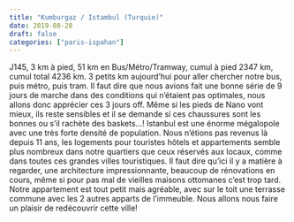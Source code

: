 ```yaml
---
title: "Kumburgaz / Istambul (Turquie)"
date: 2019-08-28
draft: false
categories: ["paris-ispahan"]
---
```


J145, 3 km à pied, 51 km en Bus/Métro/Tramway, cumul à pied 2347 km, cumul total 4236 km.
3 petits km aujourd’hui pour aller chercher notre bus, puis métro, puis tram. Il faut dire que nous avions fait une bonne série de 9 jours de marche dans des conditions qui n’étaient pas optimales, nous allons donc apprécier ces 3 jours off. Même si les pieds de Nano vont mieux, ils reste sensibles et il se demande si ces chaussures sont les bonnes ou s’il rachète des baskets…!
Istanbul est une énorme mégalopole avec une très forte densité de population. Nous n’étions pas revenus là depuis 11 ans, les logements pour touristes hôtels et appartements semble plus nombreux dans notre quartiers que ceux réservés aux locaux, comme dans toutes ces grandes villes touristiques. Il faut dire qu’ici il y a matière à regarder, une architecture impressionnante, beaucoup de rénovations en cours, même si pour pas mal de vieilles maisons ottomanes c’est trop tard. Notre appartement est tout petit mais agréable, avec sur le toit une terrasse commune avec les 2 autres apparts de l’immeuble. Nous allons nous faire un plaisir de redécouvrir cette ville!
